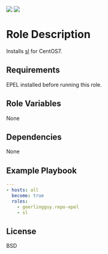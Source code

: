 [![](https://github.com/ansible-roles-matsumura/sl/workflows/Build/badge.svg)](https://github.com/ansible-roles-matsumura/sl/actions?query=workflow%3ABuild)
[![](https://github.com/ansible-roles-matsumura/sl/workflows/Lint/badge.svg)](https://github.com/ansible-roles-matsumura/sl/actions?query=workflow%3ALint)

Role Description
=========

Installs [sl](https://ja.wikipedia.org/wiki/Sl_(UNIX)) for CentOS7.

Requirements
------------

EPEL installed before running this role.

Role Variables
--------------

None

Dependencies
------------

None

Example Playbook
----------------

```YAML
---
- hosts: all
  become: true
  roles:
    - geerlingguy.repo-epel
    - sl
```

License
-------

BSD
